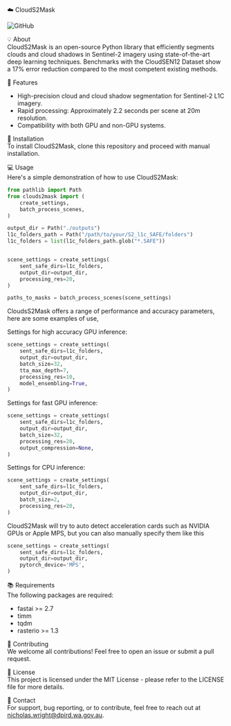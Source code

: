 ☁️ CloudS2Mask

![GitHub](https://img.shields.io/badge/License-MIT-green)

💡 About  
CloudS2Mask is an open-source Python library that efficiently segments clouds and cloud shadows in Sentinel-2 imagery using state-of-the-art deep learning techniques. Benchmarks with the CloudSEN12 Dataset show a 17% error reduction compared to the most competent existing methods.

🎯 Features  
* High-precision cloud and cloud shadow segmentation for Sentinel-2 L1C imagery.
* Rapid processing: Approximately 2.2 seconds per scene at 20m resolution.
* Compatibility with both GPU and non-GPU systems.

🚀 Installation  
To install CloudS2Mask, clone this repository and proceed with manual installation.

💻 Usage  
Here's a simple demonstration of how to use CloudS2Mask:

```python
from pathlib import Path
from clouds2mask import (
    create_settings,
    batch_process_scenes,
)

output_dir = Path("./outputs")
l1c_folders_path = Path("/path/to/your/S2_l1c_SAFE/folders")
l1c_folders = list(l1c_folders_path.glob("*.SAFE"))


scene_settings = create_settings(
    sent_safe_dirs=l1c_folders,
    output_dir=output_dir,
    processing_res=20,
)

paths_to_masks = batch_process_scenes(scene_settings)
```
CloudsS2Mask offers a range of performance and accuracy parameters, here are some examples of use,

Settings for high accuracy GPU inference:

```python
scene_settings = create_settings(
    sent_safe_dirs=l1c_folders,
    output_dir=output_dir,
    batch_size=32,
    tta_max_depth=7,
    processing_res=10,
    model_ensembling=True,
)
```
Settings for fast GPU inference:
```python
scene_settings = create_settings(
    sent_safe_dirs=l1c_folders,
    output_dir=output_dir,
    batch_size=32,
    processing_res=20,
    output_compression=None,
)
```
Settings for CPU inference:
```python
scene_settings = create_settings(
    sent_safe_dirs=l1c_folders,
    output_dir=output_dir,
    batch_size=2,
    processing_res=20,
)
```
CloudS2Mask will try to auto detect acceleration cards such as NVIDIA GPUs or Apple MPS, but you can also manually specify them like this
```python
scene_settings = create_settings(
    sent_safe_dirs=l1c_folders,
    output_dir=output_dir,
    pytorch_device='MPS',
)
```
📚 Requirements  
The following packages are required:

* fastai >= 2.7 
* timm
* tqdm
* rasterio >= 1.3

👏 Contributing  
We welcome all contributions! Feel free to open an issue or submit a pull request.

📄 License  
This project is licensed under the MIT License - please refer to the LICENSE file for more details.

📝 Contact  
For support, bug reporting, or to contribute, feel free to reach out at nicholas.wright@dpird.wa.gov.au.
